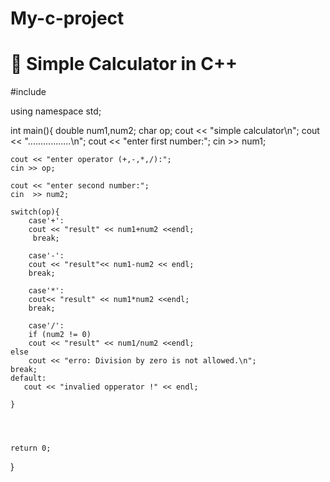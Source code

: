 # My-c-project
# 🧮 Simple Calculator in C++ 

#include <iostream>

using namespace std;

int main(){
	double num1,num2;
	char op;
	cout << "simple calculator\n";
	cout << ".................\n";
	cout << "enter first number:";
	cin >> num1;
	 
	cout << "enter operator (+,-,*,/):";
	cin >> op;
	
	cout << "enter second number:";
	cin  >> num2;
	  
	switch(op){
		case'+':
		cout << "result" << num1+num2 <<endl;
	     break;
	
		case'-':
		cout << "result"<< num1-num2 << endl;
		break;
		
		case'*':
		cout<< "result" << num1*num2 <<endl;
		break;
		
		case'/':
		if (num2 != 0)
		cout << "result" << num1/num2 <<endl;
	else
		cout << "erro: Division by zero is not allowed.\n";
	break;
	default:
	   cout << "invalied opperator !" << endl;

	}
	
	
	
	
	return 0;
}
